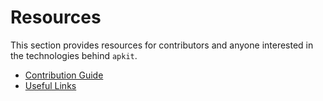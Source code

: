 # Resources

This section provides resources for contributors and anyone interested in the technologies behind `apkit`.

- [Contribution Guide](./contributing.md)
- [Useful Links](./useful_links.md)
